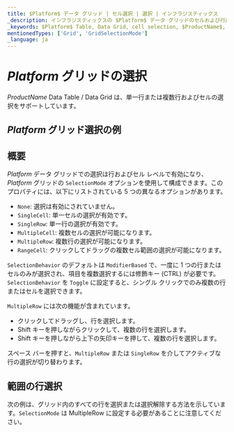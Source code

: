 ```yaml
---
title: $Platform$ データ グリッド | セル選択 | 選択 | インフラジスティックス
_description: インフラジスティックスの $Platform$ データ グリッドのセルおよび行選択を使用して、テーブルの領域を強調表示します。$ProductName$ テーブルの単一行選択または複数行選択を設定する方法について説明します。
_keywords: $Platform$ Table, Data Grid, cell selection, $ProductName$, Infragistics, $Platform$ テーブル, データ グリッド, セル選択, インフラジスティックス
mentionedTypes: ['Grid', 'GridSelectionMode']
_language: ja
---
```


# $Platform$ グリッドの選択

$ProductName$ Data Table / Data Grid は、単一行または複数行およびセルの選択をサポートしています。

## $Platform$ グリッド選択の例


<code-view style="height: 600px"
           data-demos-base-url="{environment:dvDemosBaseUrl}"
           iframe-src="{environment:dvDemosBaseUrl}/grids/data-grid-cell-selection"
           alt="$Platform$ グリッド選択の例"
           github-src="grids/data-grid/cell-selection">
</code-view>

<div class="divider--half"></div>

## 概要

$Platform$ データ グリッドでの選択は行およびセル レベルで有効になり、$Platform$ グリッドの `SelectionMode` オプションを使用して構成できます。このプロパティには、以下にリストされている 5 つの異なるオプションがあります。

- `None`: 選択は有効にされていません。
- `SingleCell`: 単一セルの選択が有効です。
- `SingleRow`: 単一行の選択が有効です。
- `MultipleCell`: 複数セルの選択が可能になります。
- `MultipleRow`: 複数行の選択が可能になります。
- `RangeCell`: クリックしてドラッグの複数セル範囲の選択が可能になります。

`SelectionBehavior` のデフォルトは `ModifierBased` で、一度に 1 つの行またはセルのみが選択され、項目を複数選択するには修飾キー (CTRL) が必要です。`SelectionBehavior` を `Toggle` に設定すると、シングル クリックでのみ複数の行またはセルを選択できます。

`MultipleRow` には次の機能が含まれています。
- クリックしてドラッグし、行を選択します。
- Shift キーを押しながらクリックして、複数の行を選択します。
- Shift キーを押しながら上下の矢印キーを押して、複数の行を選択します。

スペース バーを押すと、`MultipleRow` または `SingleRow` を介してアクティブな行の選択が切り替わります。

## 範囲の行選択

次の例は、グリッド内のすべての行を選択または選択解除する方法を示しています。`SelectionMode` は MultipleRow に設定する必要があることに注意してください。

<code-view style="height: 600px"
           data-demos-base-url="{environment:dvDemosBaseUrl}"
           iframe-src="{environment:dvDemosBaseUrl}/grids/data-grid-row-selection"
           alt="$Platform$ グリッド選択の例"
           github-src="grids/data-grid/row-selection">
</code-view>

<div class="divider--half"></div>
